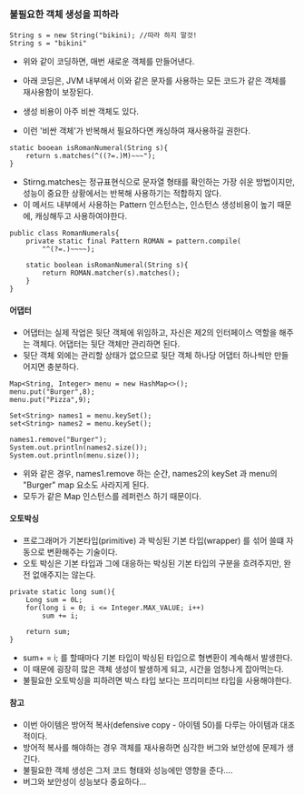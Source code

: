 ﻿### 불필요한 객체 생성을 피하라
```
String s = new String("bikini); //따라 하지 말것!
String s = "bikini" 
```
- 위와 같이 코딩하면, 매번 새로운 객체를 만들어낸다.
- 아래 코딩은, JVM 내부에서 이와 같은 문자를 사용하는 모든 코드가 같은 객체를 재사용함이 보장된다.


- 생성 비용이 아주 비싼 객체도 있다.
- 이런 '비싼 객체'가 반복해서 필요하다면 캐싱하여 재사용하길 권한다.

```
static booean isRomanNumeral(String s){
    return s.matches(^((?=.)M)~~~");
}
```
- Stirng.matches는 정규표현식으로 문자열 형태를 확인하는 가장 쉬운 방법이지만, 성능이 중요한 상황에서는 반복해 사용하기는 적합하지 않다.
- 이 메서드 내부에서 사용하는 Pattern 인스턴스는, 인스턴스 생성비용이 높기 때문에, 캐싱해두고 사용하여야한다.

```
public class RomanNumerals{
    private static final Pattern ROMAN = pattern.compile(
        "^(?=.)~~~~);

    static boolean isRomanNumeral(String s){
        return ROMAN.matcher(s).matches();
    }
}
```

#### 어댑터
- 어댑터는 실제 작업은 뒷단 객체에 위임하고, 자신은 제2의 인터페이스 역할을 해주는 객체다. 어댑터는 뒷단 객체만 관리하면 된다.
- 뒷단 객체 외에는 관리할 상태가 없으므로 뒷단 객체 하나당 어댑터 하나씩만 만들어지면 충분하다.
```
Map<String, Integer> menu = new HashMap<>();
menu.put("Burger",8);
menu.put("Pizza",9);

Set<String> names1 = menu.keySet();
set<String> names2 = menu.keySet();

names1.remove("Burger");
System.out.println(names2.size());
System.out.println(menu.size());
```
- 위와 같은 경우, names1.remove 하는 순간, names2의 keySet 과 menu의 "Burger" map 요소도 사라지게 된다.
- 모두가 같은 Map 인스턴스를 레퍼런스 하기 때문이다. 


#### 오토박싱
- 프로그래머가 기본타입(primitive) 과 박싱된 기본 타입(wrapper) 를 섞어 쓸떄 자동으로 변환해주는 기술이다.
- 오토 박싱은 기본 타입과 그에 대응하는 박싱된 기본 타입의 구분을 흐려주지만, 완전 없애주지는 않는다.
```
private static long sum(){
    Long sum = 0L;
    for(long i = 0; i <= Integer.MAX_VALUE; i++)
        sum += i;    
    
    return sum;
}
```
- sum+ = i; 를 할때마다 기본 타입이 박싱된 타입으로 형변환이 계속해서 발생한다.
- 이 때문에 굉장히 많은 객체 생성이 발생하게 되고, 시간을 엄청나게 잡아먹는다.
- 불필요한 오토박싱을 피하려면 박스 타입 보다는 프리미티브 타입을 사용해야한다.


#### 참고
- 이번 아이템은 방어적 복사(defensive copy - 아이템 50)를 다루는 아이템과 대조적이다. 
- 방어적 복사를 해야하는 경우 객체를 재사용하면 심각한 버그와 보안성에 문제가 생긴다.
- 불필요한 객체 생성은 그저 코드 형태와 성능에만 영향을 준다....
- 버그와 보안성이 성능보다 중요하다...

